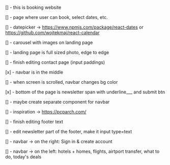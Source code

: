 [] - this is booking website

[] - page where user can book, select dates, etc.

[] - datepicker -> https://www.npmjs.com/package/react-dates or https://github.com/wojtekmaj/react-calendar

[] - carousel with images on landing page

[] - landing page is full sized photo, edge to edge

[] - finish editing contact page (input paddings)

[x] - navbar is in the middle

[] - when screen is scrolled, navbar changes bg color

[x] - bottom of the page is newsletter span with underline\_\_\_ and submit btn

[] - maybe create separate component for navbar

[] - inspiration -> https://pcparch.com/

[] - finish editing footer text

[] - edit newsletter part of the footer, make it input type=text

[] - navbar -> on the right: Sign in & create account

[] - navbar -> on the left: hotels + homes, flights, airtport transfer, what to do, today's deals
